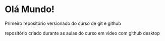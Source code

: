 # Olá Mundo!
 Primeiro repositório versionado do curso de git e github

repositório criado durante as aulas do curso em video com github
desktop